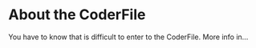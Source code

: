 # About the CoderFile

You have to know that is difficult to enter to the CoderFile. More info in...
